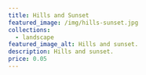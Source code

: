 ```yaml
---
title: Hills and Sunset
featured_image: /img/hills-sunset.jpg
collections:
  - landscape
featured_image_alt: Hills and sunset.
description: Hills and sunset.
price: 0.05
---
```

